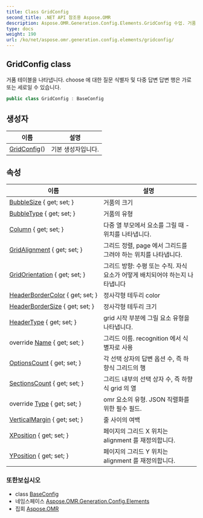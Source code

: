 ```yaml
---
title: Class GridConfig
second_title: .NET API 참조용 Aspose.OMR
description: Aspose.OMR.Generation.Config.Elements.GridConfig 수업. 거품 테이블을 나타냅니다. choose 에 대한 질문 식별자 및 다중 답변 답변 행은 가로 또는 세로일 수 있습니다.
type: docs
weight: 190
url: /ko/net/aspose.omr.generation.config.elements/gridconfig/
---
```

## GridConfig class

거품 테이블을 나타냅니다. choose 에 대한 질문 식별자 및 다중 답변 답변 행은 가로 또는 세로일 수 있습니다.

```csharp
public class GridConfig : BaseConfig
```

## 생성자

| 이름 | 설명 |
| --- | --- |
| [GridConfig](gridconfig/)() | 기본 생성자입니다. |

## 속성

| 이름 | 설명 |
| --- | --- |
| [BubbleSize](../../aspose.omr.generation.config.elements/gridconfig/bubblesize/) { get; set; } | 거품의 크기 |
| [BubbleType](../../aspose.omr.generation.config.elements/gridconfig/bubbletype/) { get; set; } | 거품의 유형 |
| [Column](../../aspose.omr.generation.config.elements/gridconfig/column/) { get; set; } | 다중 열 부모에서 요소를 그릴 때 - 위치를 나타냅니다. |
| [GridAlignment](../../aspose.omr.generation.config.elements/gridconfig/gridalignment/) { get; set; } | 그리드 정렬, page 에서 그리드를 그려야 하는 위치를 나타냅니다. |
| [GridOrientation](../../aspose.omr.generation.config.elements/gridconfig/gridorientation/) { get; set; } | 그리드 방향: 수평 또는 수직. 자식 요소가 어떻게 배치되어야 하는지 나타냅니다 |
| [HeaderBorderColor](../../aspose.omr.generation.config.elements/gridconfig/headerbordercolor/) { get; set; } | 정사각형 테두리 color |
| [HeaderBorderSize](../../aspose.omr.generation.config.elements/gridconfig/headerbordersize/) { get; set; } | 정사각형 테두리 크기 |
| [HeaderType](../../aspose.omr.generation.config.elements/gridconfig/headertype/) { get; set; } | grid 시작 부분에 그릴 요소 유형을 나타냅니다. |
| override [Name](../../aspose.omr.generation.config.elements/gridconfig/name/) { get; set; } | 그리드 이름. recognition 에서 식별자로 사용 |
| [OptionsCount](../../aspose.omr.generation.config.elements/gridconfig/optionscount/) { get; set; } | 각 선택 상자의 답변 옵션 수, 즉 하향식 그리드의 행 |
| [SectionsCount](../../aspose.omr.generation.config.elements/gridconfig/sectionscount/) { get; set; } | 그리드 내부의 선택 상자 수, 즉 하향식 grid 의 열 |
| override [Type](../../aspose.omr.generation.config.elements/gridconfig/type/) { get; set; } | omr 요소의 유형. JSON 직렬화를 위한 필수 필드. |
| [VerticalMargin](../../aspose.omr.generation.config.elements/gridconfig/verticalmargin/) { get; set; } | 줄 사이의 여백 |
| [XPosition](../../aspose.omr.generation.config.elements/gridconfig/xposition/) { get; set; } | 페이지의 그리드 X 위치는 alignment 를 재정의합니다. |
| [YPosition](../../aspose.omr.generation.config.elements/gridconfig/yposition/) { get; set; } | 페이지의 그리드 Y 위치는 alignment 를 재정의합니다. |

### 또한보십시오

* class [BaseConfig](../../aspose.omr.generation.config/baseconfig/)
* 네임스페이스 [Aspose.OMR.Generation.Config.Elements](../../aspose.omr.generation.config.elements/)
* 집회 [Aspose.OMR](../../)


